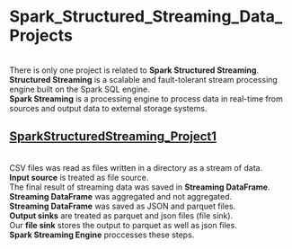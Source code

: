 # Spark_Structured_Streaming_Data_Projects
<br />There is only one project is related to **Spark Structured Streaming**.
<br />**Structured Streaming** is a scalable and fault-tolerant stream processing engine built on the Spark SQL engine. 
<br />**Spark Streaming** is a processing engine to process data in real-time from sources and output data to external storage systems.

## [SparkStructuredStreaming_Project1](https://github.com/Longwinter93/Streaming_Data_Projects/tree/main/SparkStructuredStreaming_Project1)

<br />CSV files was read as files written in a directory as a stream of data. 
<br />**Input source** is treated as file source.
<br />The final result of streaming data was saved in **Streaming DataFrame**. 
<br />**Streaming DataFrame** was aggregated and not aggregated.
<br />**Streaming DataFrame** was saved as JSON and parquet files. 
<br />**Output sinks** are treated as parquet and json files (file sink). 
<br />Our **file sink** stores the output to parquet as well as json files.
<br />**Spark Streaming Engine** proccesses these steps.

